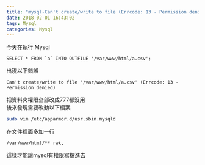 ```yaml
---
title: "mysql-Can't create/write to file (Errcode: 13 - Permission denied)"
date: 2018-02-01 16:43:02
tags: Mysql
categories: Mysql
---
```

今天在執行 Mysql 
```mysql
SELECT * FROM `a` INTO OUTFILE '/var/www/html/a.csv';
```
出現以下錯誤
```
Can't create/write to file '/var/www/html/a.csv' (Errcode: 13 - Permission denied)
```
把資料夾權限全部改成777都沒用  
後來發現需要改動以下檔案
```bash
sudo vim /etc/apparmor.d/usr.sbin.mysqld
```
在文件裡面多加一行
```
/var/www/html/** rwk,
```
這樣才能讓mysql有權限寫檔進去